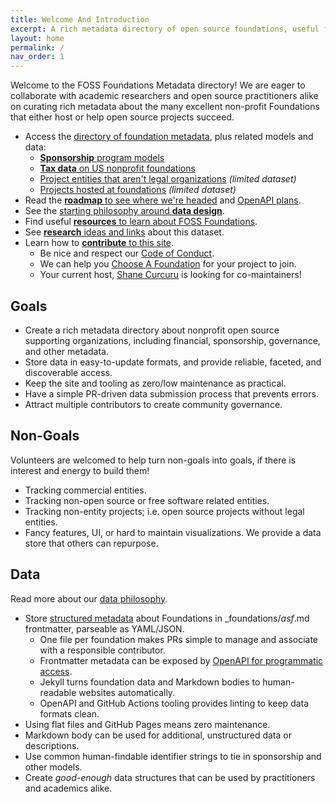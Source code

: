 ```yaml
---
title: Welcome And Introduction
excerpt: A rich metadata directory of open source foundations, useful for research and FOSS developers alike.
layout: home
permalink: /
nav_order: 1
---
```


Welcome to the FOSS Foundations Metadata directory!  We are eager to collaborate with academic researchers and open source practitioners alike on curating rich metadata about the many excellent non-profit Foundations that either host or help open source projects succeed.

- Access the [directory of foundation metadata](listing), plus related models and data:
  - [**Sponsorship** program models](sponsorships)
  - [**Tax data** on US nonprofit foundations](taxes)
  - [Project entities that aren't legal organizations](entities) *(limited dataset)*
  - [Projects hosted at foundations](projects) *(limited dataset)*
- Read the [**roadmap** to see where we're headed](roadmap) and [OpenAPI plans](openapi).
- See the [starting philosophy around **data design**](data).
- Find useful [**resources** to learn about FOSS Foundations](resources).
- See [**research** ideas and links](research) about this dataset.
- Learn how to [**contribute** to this site](https://github.com/Punderthings/fossfoundation/blob/main/CONTRIBUTING.md).
  - Be nice and respect our [Code of Conduct](CODE_OF_CONDUCT).
  - We can help you [Choose A Foundation](https://chooseafoundation.com) for your project to join.
  - Your current host, [Shane Curcuru](https://shanecurcuru.org) is looking for co-maintainers!

## Goals

- Create a rich metadata directory about nonprofit open source supporting organizations, including financial, sponsorship, governance, and other metadata.
- Store data in easy-to-update formats, and provide reliable, faceted, and discoverable access.
- Keep the site and tooling as zero/low maintenance as practical.
- Have a simple PR-driven data submission process that prevents errors.
- Attract multiple contributors to create community governance.

## Non-Goals

Volunteers are welcomed to help turn non-goals into goals, if there is interest and energy to build them!

- Tracking commercial entities.
- Tracking non-open source or free software related entities.
- Tracking non-entity projects; i.e. open source projects without legal entities.
- Fancy features, UI, or hard to maintain visualizations.  We provide a data store that others can repurpose.

## Data

Read more about our [data philosophy](data).

- Store [structured metadata](models) about Foundations in _foundations/*asf*.md frontmatter, parseable as YAML/JSON.
  - One file per foundation makes PRs simple to manage and associate with a responsible contributor.
  - Frontmatter metadata can be exposed by [OpenAPI for programmatic access](openapi).
  - Jekyll turns foundation data and Markdown bodies to human-readable websites automatically.
  - OpenAPI and GitHub Actions tooling provides linting to keep data formats clean.
- Using flat files and GitHub Pages means zero maintenance.
- Markdown body can be used for additional, unstructured data or descriptions.
- Use common human-findable identifier strings to tie in sponsorship and other models.
- Create *good-enough* data structures that can be used by practitioners and academics alike.
